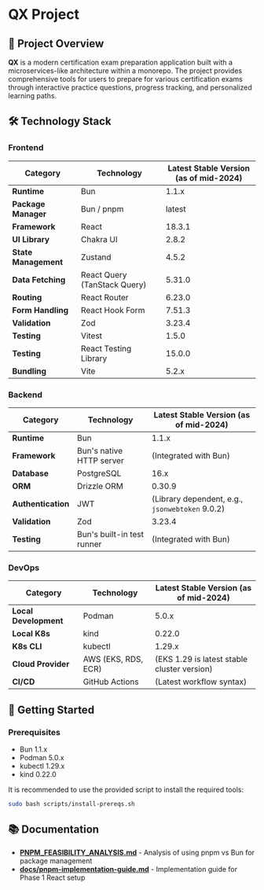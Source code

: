 # QX Project

## 🎯 Project Overview

**QX** is a modern certification exam preparation application built with a microservices-like architecture within a monorepo. The project provides comprehensive tools for users to prepare for various certification exams through interactive practice questions, progress tracking, and personalized learning paths.

## 🛠️ Technology Stack

### Frontend

| Category | Technology | Latest Stable Version (as of mid-2024) |
|---|---|---|
| **Runtime** | Bun | 1.1.x |
| **Package Manager** | Bun / pnpm | latest |
| **Framework** | React | 18.3.1 |
| **UI Library** | Chakra UI | 2.8.2 |
| **State Management** | Zustand | 4.5.2 |
| **Data Fetching** | React Query (TanStack Query) | 5.31.0 |
| **Routing** | React Router | 6.23.0 |
| **Form Handling** | React Hook Form | 7.51.3 |
| **Validation** | Zod | 3.23.4 |
| **Testing** | Vitest | 1.5.0 |
| **Testing** | React Testing Library | 15.0.0 |
| **Bundling** | Vite | 5.2.x |

### Backend

| Category | Technology | Latest Stable Version (as of mid-2024) |
|---|---|---|
| **Runtime** | Bun | 1.1.x |
| **Framework** | Bun's native HTTP server | (Integrated with Bun) |
| **Database** | PostgreSQL | 16.x |
| **ORM** | Drizzle ORM | 0.30.9 |
| **Authentication** | JWT | (Library dependent, e.g., `jsonwebtoken` 9.0.2) |
| **Validation** | Zod | 3.23.4 |
| **Testing** | Bun's built-in test runner | (Integrated with Bun) |

### DevOps

| Category | Technology | Latest Stable Version (as of mid-2024) |
|---|---|---|
| **Local Development** | Podman | 5.0.x |
| **Local K8s** | kind | 0.22.0 |
| **K8s CLI** | kubectl | 1.29.x |
| **Cloud Provider** | AWS (EKS, RDS, ECR) | (EKS 1.29 is latest stable cluster version) |
| **CI/CD** | GitHub Actions | (Latest workflow syntax) |

## 🚀 Getting Started

### Prerequisites

- Bun 1.1.x
- Podman 5.0.x
- kubectl 1.29.x
- kind 0.22.0

It is recommended to use the provided script to install the required tools:

```bash
sudo bash scripts/install-prereqs.sh
```

## 📚 Documentation

- **[PNPM_FEASIBILITY_ANALYSIS.md](PNPM_FEASIBILITY_ANALYSIS.md)** - Analysis of using pnpm vs Bun for package management
- **[docs/pnpm-implementation-guide.md](docs/pnpm-implementation-guide.md)** - Implementation guide for Phase 1 React setup